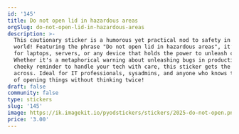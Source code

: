 ```yaml
---
id: '145'
title: Do not open lid in hazardous areas
orgSlug: do-not-open-lid-in-hazardous-areas
description: >-
  This cautionary sticker is a humorous yet practical nod to safety in the tech
  world! Featuring the phrase "Do not open lid in hazardous areas", it’s perfect
  for laptops, servers, or any device that holds the power to unleash chaos.
  Whether it's a metaphorical warning about unleashing bugs in production or a
  cheeky reminder to handle your tech with care, this sticker gets the message
  across. Ideal for IT professionals, sysadmins, and anyone who knows the danger
  of opening things without thinking twice!
draft: false
community: false
type: stickers
slug: '145'
image: https://ik.imagekit.io/pyodstickers/stickers/2025-do-not-open.png
price: '3.00'
---
```

